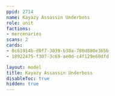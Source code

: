 ```yaml
---
ppid: 2714
name: Kayazy Assassin Underboss
role: unit
factions:
- mercenaries
scans: 2
cards:
- 0c61914b-d0f7-3039-b30a-780d800e365b
- 10922475-f307-3c69-ae0d-c4f129e60dfd

layout: model
title: Kayazy Assassin Underboss
disableToc: true
hidden: true
---
```

